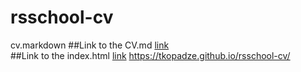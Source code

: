 # rsschool-cv
cv.markdown
##Link to the CV.md  [link](https://tkopadze.github.io/rsschool-cv/cv)  
##Link to the index.html  [link](https://tkopadze.github.io/rsschool-cv/index.html)
https://tkopadze.github.io/rsschool-cv/
